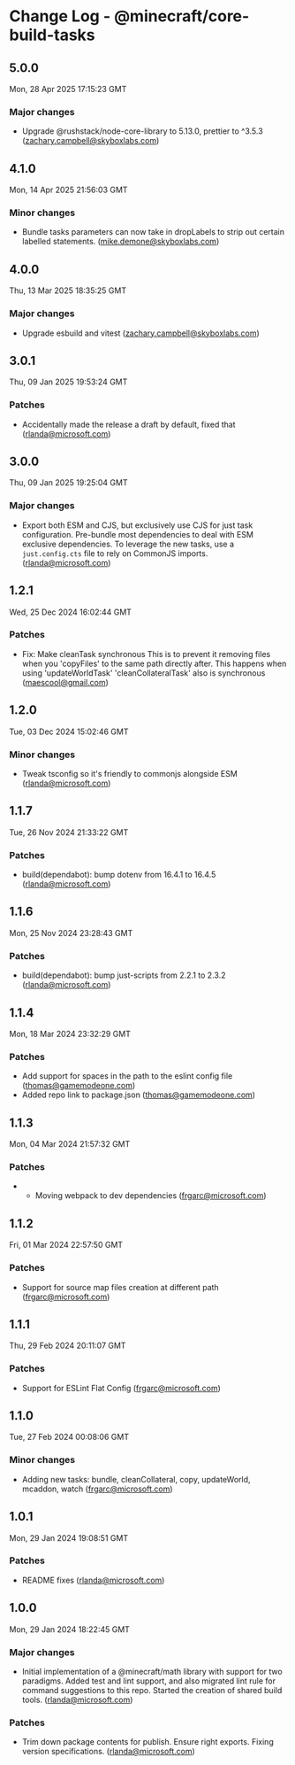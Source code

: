 # Change Log - @minecraft/core-build-tasks

<!-- This log was last generated on Mon, 28 Apr 2025 17:15:23 GMT and should not be manually modified. -->

<!-- Start content -->

## 5.0.0

Mon, 28 Apr 2025 17:15:23 GMT

### Major changes

- Upgrade @rushstack/node-core-library to 5.13.0, prettier to ^3.5.3 (zachary.campbell@skyboxlabs.com)

## 4.1.0

Mon, 14 Apr 2025 21:56:03 GMT

### Minor changes

- Bundle tasks parameters can now take in dropLabels to strip out certain labelled statements. (mike.demone@skyboxlabs.com)

## 4.0.0

Thu, 13 Mar 2025 18:35:25 GMT

### Major changes

- Upgrade esbuild and vitest (zachary.campbell@skyboxlabs.com)

## 3.0.1

Thu, 09 Jan 2025 19:53:24 GMT

### Patches

- Accidentally made the release a draft by default, fixed that (rlanda@microsoft.com)

## 3.0.0

Thu, 09 Jan 2025 19:25:04 GMT

### Major changes

- Export both ESM and CJS, but exclusively use CJS for just task configuration. Pre-bundle most dependencies to deal with ESM exclusive dependencies.
To leverage the new tasks, use a `just.config.cts` file to rely on CommonJS imports. (rlanda@microsoft.com)

## 1.2.1

Wed, 25 Dec 2024 16:02:44 GMT

### Patches

- Fix: Make cleanTask synchronous This is to prevent it removing files when you 'copyFiles' to the same path directly after. This happens when using 'updateWorldTask' 'cleanCollateralTask' also is synchronous (maescool@gmail.com)

## 1.2.0

Tue, 03 Dec 2024 15:02:46 GMT

### Minor changes

- Tweak tsconfig so it's friendly to commonjs alongside ESM (rlanda@microsoft.com)

## 1.1.7

Tue, 26 Nov 2024 21:33:22 GMT

### Patches

- build(dependabot): bump dotenv from 16.4.1 to 16.4.5 (rlanda@microsoft.com)

## 1.1.6

Mon, 25 Nov 2024 23:28:43 GMT

### Patches

- build(dependabot): bump just-scripts from 2.2.1 to 2.3.2 (rlanda@microsoft.com)

## 1.1.4

Mon, 18 Mar 2024 23:32:29 GMT

### Patches

- Add support for spaces in the path to the eslint config file (thomas@gamemodeone.com)
- Added repo link to package.json (thomas@gamemodeone.com)

## 1.1.3

Mon, 04 Mar 2024 21:57:32 GMT

### Patches

- - Moving webpack to dev dependencies (frgarc@microsoft.com)

## 1.1.2

Fri, 01 Mar 2024 22:57:50 GMT

### Patches

- Support for source map files creation at different path (frgarc@microsoft.com)

## 1.1.1

Thu, 29 Feb 2024 20:11:07 GMT

### Patches

- Support for ESLint Flat Config (frgarc@microsoft.com)

## 1.1.0

Tue, 27 Feb 2024 00:08:06 GMT

### Minor changes

- Adding new tasks: bundle, cleanCollateral, copy, updateWorld, mcaddon, watch (frgarc@microsoft.com)

## 1.0.1

Mon, 29 Jan 2024 19:08:51 GMT

### Patches

- README fixes (rlanda@microsoft.com)

## 1.0.0

Mon, 29 Jan 2024 18:22:45 GMT

### Major changes

- Initial implementation of a @minecraft/math library with support for two paradigms. Added test and lint support, and also migrated lint rule for command suggestions to this repo. Started the creation of shared build tools. (rlanda@microsoft.com)

### Patches

- Trim down package contents for publish. Ensure right exports. Fixing version specifications. (rlanda@microsoft.com)
